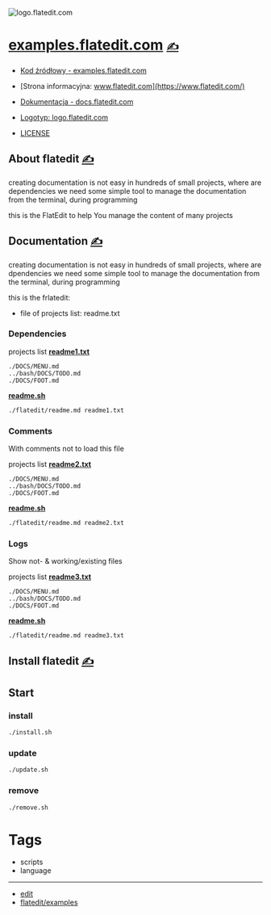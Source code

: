 
![logo.flatedit.com](https://logo.flatedit.com/1/cover.png)

# [examples.flatedit.com](https://examples.flatedit.com/) [<span style='font-size:20px;'>&#x270D;</span>](https://github.com/flatedit/examples/edit/main/DOCS/MENU.md) 

+ [Kod źródłowy - examples.flatedit.com](http://examples.flatedit.com)
+ [Strona informacyjna: www.flatedit.com](https://www.flatedit.com/)
+ [Dokumentacja - docs.flatedit.com](https://docs.flatedit.com/)
+ [Logotyp: logo.flatedit.com](https://logo.flatedit.com/)

+ [LICENSE](LICENSE)



## About flatedit [<span style='font-size:20px;'>&#x270D;</span>](https://github.com/flatedit/examples/edit/main/DOCS/ABOUT.md)

creating documentation is not easy in hundreds of small projects, where are dependencies
we need some simple tool to manage the documentation from the terminal, during programming

this is the FlatEdit to help You manage the content of many projects


## Documentation [<span style='font-size:20px;'>&#x270D;</span>](https://github.com/flatedit/examples/edit/main/DOCS/DOCS.md)

creating documentation is not easy in hundreds of small projects, where are dpendencies
we need some simple tool to manage the documentation from the terminal, during programming

this is the frlatedit:
+ file of projects list: readme.txt

### Dependencies

projects list [**readme1.txt**](readme1.txt)
```
./DOCS/MENU.md
../bash/DOCS/TODO.md
./DOCS/FOOT.md
```
[**readme.sh**](readme.sh)
```bash
./flatedit/readme.md readme1.txt
```

### Comments

With comments not to load this file

projects list [**readme2.txt**](readme2.txt)
```
./DOCS/MENU.md
../bash/DOCS/TODO.md
./DOCS/FOOT.md
```
[**readme.sh**](readme.sh)
```bash
./flatedit/readme.md readme2.txt
```


### Logs 

Show not- & working/existing files


projects list [**readme3.txt**](readme3.txt)
```
./DOCS/MENU.md
../bash/DOCS/TODO.md
./DOCS/FOOT.md
```
[**readme.sh**](readme.sh)
```bash
./flatedit/readme.md readme3.txt
```

## Install flatedit [<span style='font-size:20px;'>&#x270D;</span>](https://github.com/flatedit/examples/edit/main/DOCS/INSTALL.md)


## Start

### install

```bash
./install.sh
```


### update

```bash
./update.sh
```


### remove

```bash
./remove.sh
```


# Tags

+ scripts
+ language

---

+ [edit](https://github.com/flatedit/examples/edit/main/README.md)
+ [flatedit/examples](https://github.com/flatedit/examples)
